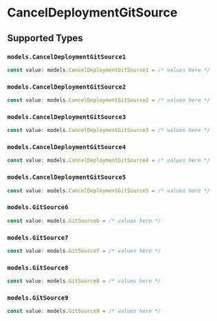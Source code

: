 # CancelDeploymentGitSource


## Supported Types

### `models.CancelDeploymentGitSource1`

```typescript
const value: models.CancelDeploymentGitSource1 = /* values here */
```

### `models.CancelDeploymentGitSource2`

```typescript
const value: models.CancelDeploymentGitSource2 = /* values here */
```

### `models.CancelDeploymentGitSource3`

```typescript
const value: models.CancelDeploymentGitSource3 = /* values here */
```

### `models.CancelDeploymentGitSource4`

```typescript
const value: models.CancelDeploymentGitSource4 = /* values here */
```

### `models.CancelDeploymentGitSource5`

```typescript
const value: models.CancelDeploymentGitSource5 = /* values here */
```

### `models.GitSource6`

```typescript
const value: models.GitSource6 = /* values here */
```

### `models.GitSource7`

```typescript
const value: models.GitSource7 = /* values here */
```

### `models.GitSource8`

```typescript
const value: models.GitSource8 = /* values here */
```

### `models.GitSource9`

```typescript
const value: models.GitSource9 = /* values here */
```

